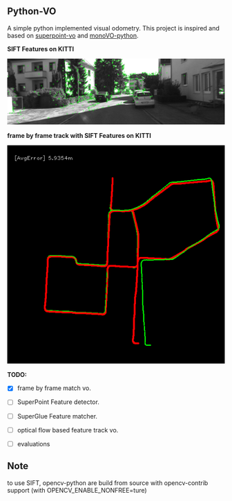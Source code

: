 ## Python-VO
A simple python implemented visual odometry. This project is inspired and based on [superpoint-vo](https://github.com/syinari0123/SuperPoint-VO) and [monoVO-python](https://github.com/uoip/monoVO-python).

**SIFT Features on KITTI**

![sift_keypoints](screenshots/sift_keypoints.png)

**frame by frame track with SIFT Features on KITTI**

![sift_trajectory](screenshots/sift_trajectory.png)

**TODO:**
-[x] frame by frame match vo.
-[ ] SuperPoint Feature detector.
-[ ] SuperGlue Feature matcher.


-[ ] optical flow based feature track vo.

-[ ] evaluations

## Note
to use SIFT, opencv-python are build from source with opencv-contrib support (with OPENCV_ENABLE_NONFREE=ture)